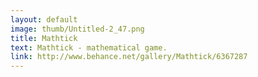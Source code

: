 ```yaml
---
layout: default
image: thumb/Untitled-2_47.png
title: Mathtick
text: Mathtick - mathematical game.
link: http://www.behance.net/gallery/Mathtick/6367287
---
```

